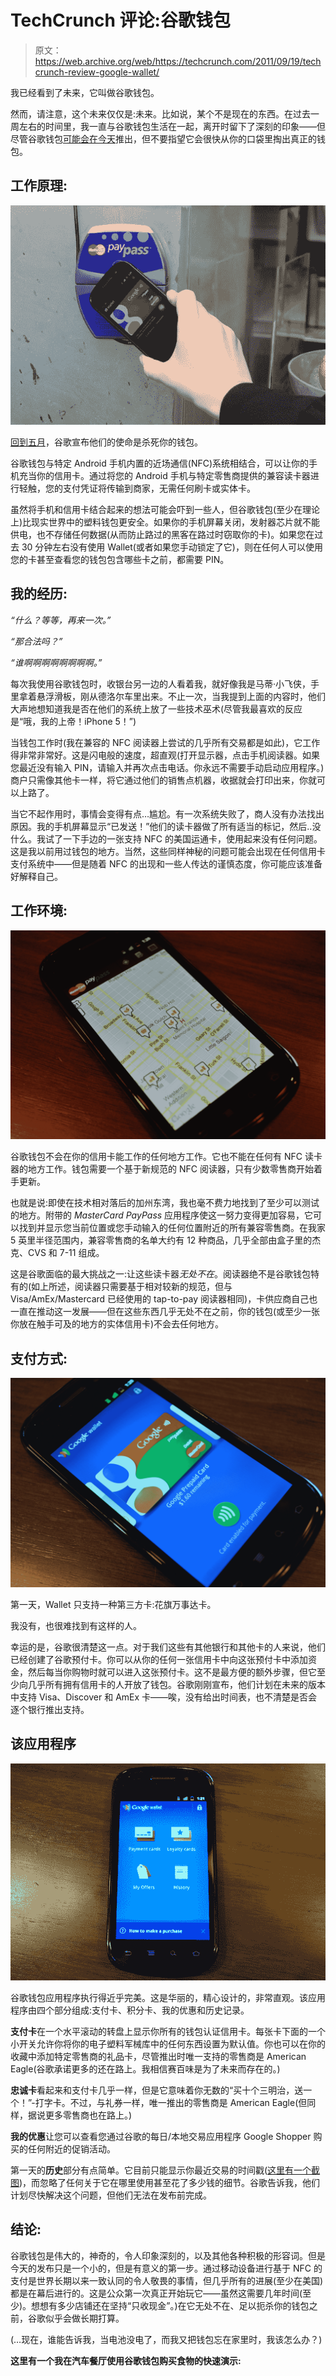 # TechCrunch 评论:谷歌钱包

> 原文：<https://web.archive.org/web/https://techcrunch.com/2011/09/19/techcrunch-review-google-wallet/>

我已经看到了未来，它叫做谷歌钱包。

然而，请注意，这个未来仅仅是:未来。比如说，某个不是现在的东西。在过去一周左右的时间里，我一直与谷歌钱包生活在一起，离开时留下了深刻的印象——但尽管谷歌钱包[可能会在今天](https://web.archive.org/web/20230203131030/https://techcrunch.com/2011/09/19/google-wallet-sprint/)推出，但不要指望它会很快从你的口袋里掏出真正的钱包。

## 工作原理:

![](img/a680b890b2a9ed69ba8840ae59e3308e.png "wallet")

[回到五月](https://web.archive.org/web/20230203131030/https://techcrunch.com/2011/05/26/google-wallet-offers/)，谷歌宣布他们的使命是杀死你的钱包。

谷歌钱包与特定 Android 手机内置的近场通信(NFC)系统相结合，可以让你的手机充当你的信用卡。通过将您的 Android 手机与特定零售商提供的兼容读卡器进行轻触，您的支付凭证将传输到商家，无需任何刷卡或实体卡。

虽然将手机和信用卡结合起来的想法可能会吓到一些人，但谷歌钱包(至少在理论上)比现实世界中的塑料钱包更安全。如果你的手机屏幕关闭，发射器芯片就不能供电，也不存储任何数据(从而防止路过的黑客在路过时窃取你的卡)。如果您在过去 30 分钟左右没有使用 Wallet(或者如果您手动锁定了它)，则在任何人可以使用您的卡甚至查看您的钱包包含哪些卡之前，都需要 PIN。

## 我的经历:

*“什么？等等，再来一次。”*

*“那合法吗？”*

*“谁啊啊啊啊啊啊啊啊。”*

每次我使用谷歌钱包时，收银台另一边的人看着我，就好像我是马蒂·小飞侠，手里拿着悬浮滑板，刚从德洛尔车里出来。不止一次，当我提到上面的内容时，他们大声地想知道我是否在他们的系统上放了一些技术巫术(尽管我最喜欢的反应是“哦，我的上帝！iPhone 5！”)

当钱包工作时(我在兼容的 NFC 阅读器上尝试的几乎所有交易都是如此)，它工作得非常非常好。这是闪电般的速度，超直观(打开显示器，点击手机阅读器。如果您最近没有输入 PIN，请输入并再次点击电话。你永远不需要手动启动应用程序。)商户只需像其他卡一样，将它通过他们的销售点机器，收据就会打印出来，你就可以上路了。

当它不起作用时，事情会变得有点…尴尬。有一次系统失败了，商人没有办法找出原因。我的手机屏幕显示“已发送！”他们的读卡器做了所有适当的标记，然后..没什么。我试了一下手边的一张支持 NFC 的美国运通卡，使用起来没有任何问题。这是我以前用过钱包的地方。当然，这些同样神秘的问题可能会出现在任何信用卡支付系统中——但是随着 NFC 的出现和一些人传达的谨慎态度，你可能应该准备好解释自己。

## 工作环境:

![](img/92ffa29183bad82d7bfe89c867fd1df7.png "Location")

谷歌钱包不会在你的信用卡能工作的任何地方工作。它也不能在任何有 NFC 读卡器的地方工作。钱包需要一个基于新规范的 NFC 阅读器，只有少数零售商开始着手更新。

也就是说:即使在技术相对落后的加州东湾，我也毫不费力地找到了至少可以测试的地方。附带的 *MasterCard PayPass* 应用程序使这一努力变得更加容易，它可以找到并显示您当前位置或您手动输入的任何位置附近的所有兼容零售商。在我家 5 英里半径范围内，兼容零售商的名单大约有 12 种商品，几乎全部由盒子里的杰克、CVS 和 7-11 组成。

这是谷歌面临的最大挑战之一:让这些读卡器*无处不在*。阅读器绝不是谷歌钱包特有的(如上所述，阅读器只需要基于相对较新的规范，但与 Visa/AmEx/Mastercard 已经使用的 tap-to-pay 阅读器相同)，卡供应商自己也一直在推动这一发展——但在这些东西几乎无处不在之前，你的钱包(或至少一张你放在触手可及的地方的实体信用卡)不会去任何地方。

## 支付方式:

![](img/7b091b0837fff68344fa08a772d7a53f.png "Carousel")

第一天，Wallet 只支持一种第三方卡:花旗万事达卡。

我没有，也很难找到有这样的人。

幸运的是，谷歌很清楚这一点。对于我们这些有其他银行和其他卡的人来说，他们已经创建了谷歌预付卡。你可以从你的任何一张信用卡中向这张预付卡中添加资金，然后每当你购物时就可以进入这张预付卡。这不是最方便的额外步骤，但它至少向几乎所有拥有信用卡的人开放了钱包。谷歌刚刚宣布，他们计划在未来的版本中支持 Visa、Discover 和 AmEx 卡——唉，没有给出时间表，也不清楚是否会逐个银行推出支持。

## 该应用程序

![](img/10ef9eb7813fe2fb21eaf1fa64d19830.png "App")

谷歌钱包应用程序执行得近乎完美。这是华丽的，精心设计的，非常直观。该应用程序由四个部分组成:支付卡、积分卡、我的优惠和历史记录。

**支付卡**在一个水平滚动的转盘上显示你所有的钱包认证信用卡。每张卡下面的一个小开关允许你将你的电子塑料军械库中的任何东西设置为默认值。你也可以在你的收藏中添加特定零售商的礼品卡，尽管推出时唯一支持的零售商是 American Eagle(谷歌承诺更多的还在路上。我相信赛百味是为了未来而存在的。)

**忠诚卡**看起来和支付卡几乎一样，但是它意味着你无数的“买十个三明治，送一个！”-打字卡。不过，与礼券一样，唯一推出的零售商是 American Eagle(但同样，据说更多零售商也在路上。)

**我的优惠**让您可以查看您通过谷歌的每日/本地交易应用程序 Google Shopper 购买的任何附近的促销活动。

第一天的**历史**部分有点简单。它目前只能显示你最近交易的时间戳([这里有一个截图](https://web.archive.org/web/20230203131030/https://techcrunch.com/2011/09/19/techcrunch-review-google-wallet/history/))，而忽略了任何关于它在哪里使用甚至花了多少钱的细节。谷歌告诉我，他们计划尽快解决这个问题，但他们无法在发布前完成。

## 结论:

谷歌钱包是伟大的，神奇的，令人印象深刻的，以及其他各种积极的形容词。但是今天的发布只是一个小的，但是有意义的第一步。通过移动设备进行基于 NFC 的支付是世界长期以来一致认同的令人敬畏的事情，但几乎所有的进展(至少在美国)都是在幕后进行的。这是公众第一次真正开始玩它——虽然这需要几年时间(至少)。想想有多少店铺还在坚持“只收现金”。)在它无处不在、足以扼杀你的钱包之前，谷歌似乎会做长期打算。

(…现在，谁能告诉我，当电池没电了，而我又把钱包忘在家里时，我该怎么办？)

**这里有一个我在汽车餐厅使用谷歌钱包购买食物的快速演示:**